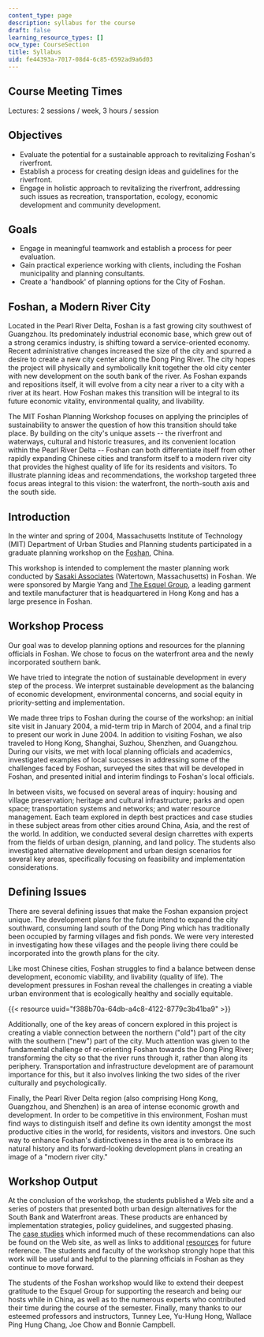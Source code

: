 ```yaml
---
content_type: page
description: syllabus for the course
draft: false
learning_resource_types: []
ocw_type: CourseSection
title: Syllabus
uid: fe44393a-7017-08d4-6c85-6592ad9a6d03
---
```

## Course Meeting Times

Lectures: 2 sessions / week, 3 hours / session

## Objectives

- Evaluate the potential for a sustainable approach to revitalizing Foshan's riverfront.
- Establish a process for creating design ideas and guidelines for the riverfront.
- Engage in holistic approach to revitalizing the riverfront, addressing such issues as recreation, transportation, ecology, economic development and community development.

## Goals

- Engage in meaningful teamwork and establish a process for peer evaluation.
- Gain practical experience working with clients, including the Foshan municipality and planning consultants.
- Create a 'handbook' of planning options for the City of Foshan.

## Foshan, a Modern River City

Located in the Pearl River Delta, Foshan is a fast growing city southwest of Guangzhou. Its predominately industrial economic base, which grew out of a strong ceramics industry, is shifting toward a service-oriented economy. Recent administrative changes increased the size of the city and spurred a desire to create a new city center along the Dong Ping River. The city hopes the project will physically and symbolically knit together the old city center with new development on the south bank of the river. As Foshan expands and repositions itself, it will evolve from a city near a river to a city with a river at its heart. How Foshan makes this transition will be integral to its future economic vitality, environmental quality, and livability.

The MIT Foshan Planning Workshop focuses on applying the principles of sustainability to answer the question of how this transition should take place. By building on the city's unique assets -- the riverfront and waterways, cultural and historic treasures, and its convenient location within the Pearl River Delta -- Foshan can both differentiate itself from other rapidly expanding Chinese cities and transform itself to a modern river city that provides the highest quality of life for its residents and visitors. To illustrate planning ideas and recommendations, the workshop targeted three focus areas integral to this vision: the waterfront, the north-south axis and the south side.

## Introduction

In the winter and spring of 2004, Massachusetts Institute of Technology (MIT) Department of Urban Studies and Planning students participated in a graduate planning workshop on the [Foshan](https://web.archive.org/web/20040929040552/http://www.foshan.gov.cn/english/), China.

This workshop is intended to complement the master planning work conducted by [Sasaki Associates](http://www.sasaki.com/) (Watertown, Massachusetts) in Foshan. We were sponsored by Margie Yang and [The Esquel Group](http://www.esquel.com/), a leading garment and textile manufacturer that is headquartered in Hong Kong and has a large presence in Foshan.

## Workshop Process

Our goal was to develop planning options and resources for the planning officials in Foshan. We chose to focus on the waterfront area and the newly incorporated southern bank.

We have tried to integrate the notion of sustainable development in every step of the process. We interpret sustainable development as the balancing of economic development, environmental concerns, and social equity in priority-setting and implementation.

We made three trips to Foshan during the course of the workshop: an initial site visit in January 2004, a mid-term trip in March of 2004, and a final trip to present our work in June 2004. In addition to visiting Foshan, we also traveled to Hong Kong, Shanghai, Suzhou, Shenzhen, and Guangzhou. During our visits, we met with local planning officials and academics, investigated examples of local successes in addressing some of the challenges faced by Foshan, surveyed the sites that will be developed in Foshan, and presented initial and interim findings to Foshan's local officials.

In between visits, we focused on several areas of inquiry: housing and village preservation; heritage and cultural infrastructure; parks and open space; transportation systems and networks; and water resource management. Each team explored in depth best practices and case studies in these subject areas from other cities around China, Asia, and the rest of the world. In addition, we conducted several design charrettes with experts from the fields of urban design, planning, and land policy. The students also investigated alternative development and urban design scenarios for several key areas, specifically focusing on feasibility and implementation considerations.

## Defining Issues

There are several defining issues that make the Foshan expansion project unique. The development plans for the future intend to expand the city southward, consuming land south of the Dong Ping which has traditionally been occupied by farming villages and fish ponds. We were very interested in investigating how these villages and the people living there could be incorporated into the growth plans for the city.

Like most Chinese cities, Foshan struggles to find a balance between dense development, economic viability, and livability (quality of life). The development pressures in Foshan reveal the challenges in creating a viable urban environment that is ecologically healthy and socially equitable.

{{< resource uuid="f388b70a-64db-a4c8-4122-8779c3b41ba9" >}}

Additionally, one of the key areas of concern explored in this project is creating a viable connection between the northern ("old") part of the city with the southern ("new") part of the city. Much attention was given to the fundamental challenge of re-orienting Foshan towards the Dong Ping River; transforming the city so that the river runs through it, rather than along its periphery. Transportation and infrastructure development are of paramount importance for this, but it also involves linking the two sides of the river culturally and psychologically.

Finally, the Pearl River Delta region (also comprising Hong Kong, Guangzhou, and Shenzhen) is an area of intense economic growth and development. In order to be competitive in this environment, Foshan must find ways to distinguish itself and define its own identity amongst the most productive cities in the world, for residents, visitors and investors. One such way to enhance Foshan's distinctiveness in the area is to embrace its natural history and its forward-looking development plans in creating an image of a "modern river city."

## Workshop Output

At the conclusion of the workshop, the students published a Web site and a series of posters that presented both urban design alternatives for the South Bank and Waterfront areas. These products are enhanced by implementation strategies, policy guidelines, and suggested phasing. The [case studies](https://mitsloan.mit.edu/LearningEdge/) which informed much of these recommendations can also be found on the Web site, as well as links to additional [resources](https://mitsloan.mit.edu/LearningEdge/Pages/default.aspx) for future reference. The students and faculty of the workshop strongly hope that this work will be useful and helpful to the planning officials in Foshan as they continue to move forward.

The students of the Foshan workshop would like to extend their deepest gratitude to the Esquel Group for supporting the research and being our hosts while in China, as well as to the numerous experts who contributed their time during the course of the semester. Finally, many thanks to our esteemed professors and instructors, Tunney Lee, Yu-Hung Hong, Wallace Ping Hung Chang, Joe Chow and Bonnie Campbell.